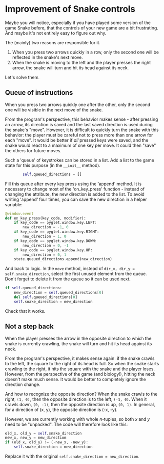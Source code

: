 # Improvement of Snake controls

Maybe you will notice, especially if you have played some version of the game Snake before, that the controls of your new game are a bit frustrating. And maybe it's not entirely easy to figure out why.

The (mainly) two reasons are responsible for it.

1. When you press two arrows quickly in a row, only the second one will be reflected in the snake's next move.
2. When the snake is moving to the left and the player presses the right arrow, the snake will turn and hit its head against its neck.

Let's solve them.

## Queue of instructions

When you press two arrows quickly one after the other, only the second one will be visible in the next move of the snake.

From the program's perspective, this behavior makes sense - after pressing an arrow, its direction is saved and the last saved direction is used during the snake's "move". However, it is difficult to quickly turn the snake with this behavior: the player must be careful not to press more than one arrow for each "move". It would be better if *all* pressed keys were saved, and the snake would react to a maximum of one key per move. It could then "save" the others for future moves.

Such a 'queue' of keystrokes can be stored in a list. Add a list to the game state for this purpose (in the `__init__` method).
```python
        self.queued_directions = []
```

Fill this queue after every key press using the 'append' method. It is necessary to change most of the 'on_key_press' function - instead of changing the attribute, the new direction is added to the list. To avoid writing 'append' four times, you can save the new direction in a helper variable:
```python
@window.event
def on_key_press(key_code, modifier):
    if key_code == pyglet.window.key.LEFT:
        new_direction = -1, 0
    if key_code == pyglet.window.key.RIGHT:
        new_direction = 1, 0
    if key_code == pyglet.window.key.DOWN:
        new_direction = 0, -1
    if key_code == pyglet.window.key.UP:
        new_direction = 0, 1
    state.queued_directions.append(new_direction)
```


And back to logic. In the `move` method, instead of `dir_x, dir_y = self.snake_direction`, select the first unused element from the queue. Don't forget to delete it from the queue so it can be used next.

```python
if self.queued_directions:
    new_direction = self.queued_directions[0]
    del self.queued_directions[0]
    self.snake_direction = new_direction
```

Check that it works.

## Not a step back

When the player presses the arrow in the opposite direction to which the snake is currently crawling, the snake will turn and hit its head against its neck.

From the program's perspective, it makes sense again: if the snake crawls to the left, the square to the right of its head is full. So when the snake starts crawling to the right, it hits the square with the snake and the player loses. However, from the perspective of the game (and biology!), hitting the neck doesn't make much sense. It would be better to completely ignore the direction change.

And how to recognize the opposite direction?
When the snake crawls to the right, `(1, 0)`, then the opposite direction is to the left, `(-1, 0)`.
When it crawls down, `(0, -1)`, then the opposite direction is up, `(0, 1)`.
In general, for a direction of (x, y), the opposite direction is (-x, -y).

However, we are currently working with whole <var>n</var>-tuples, so both <var>x</var> and <var>y</var> need to be "unpacked". The code will therefore look like this:

```python
old_x, old_y = self.snake_direction
new_x, new_y = new_direction
if (old_x, old_y) != (-new_x, -new_y):
    self.snake_direction = new_direction
```

Replace it with the original `self.snake_direction = new_direction`.
